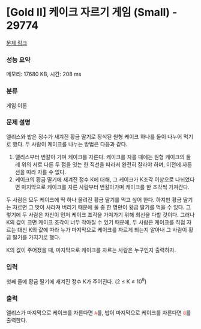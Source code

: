 # [Gold II] 케이크 자르기 게임 (Small) - 29774 

[문제 링크](https://www.acmicpc.net/problem/29774) 

### 성능 요약

메모리: 17680 KB, 시간: 208 ms

### 분류

게임 이론

### 문제 설명

<p>앨리스와 밥은 정수가 새겨진 황금 딸기로 장식된 원형 케이크 하나를 둘이 나누어 먹기로 했다. 두 사람이 케이크를 나누는 방법은 다음과 같다.</p>

<ol>
	<li>앨리스부터 번갈아 가며 케이크를 자른다. 케이크를 자를 때에는 원형 케이크의 둘레 위의 서로 다른 두 점을 잇는 한 직선을 따라서 완전히 잘라야 하며, 이전에 자른 선을 따라 자를 수 없다.</li>
	<li>케이크의 황금 딸기에 새겨진 정수 K에 대해, 그 케이크가 K조각 이상으로 나뉘었다면 마지막으로 케이크를 자른 사람부터 번갈아가며 케이크를 한 조각씩 가져간다.</li>
</ol>

<p>두 사람은 모두 케이크에 딱 하나 올려진 황금 딸기를 먹고 싶어 한다. 하지만 황금 딸기는 자르면 그 맛이 사라져 버리기 때문에 둘 중 한 명만이 황금 딸기를 먹을 수 있다. 그렇기에 두 사람은 자신이 먼저 케이크 조각을 가져가기 위해 최선을 다할 것이다. 그러나 K의 값이 크면 케이크 조각이 너무 작아질 수 있기 때문에, 두 사람은 케이크를 직접 자르는 대신 K의 값에 따라 누가 마지막으로 케이크를 자르게 되는지 알아내 그 사람이 황금 딸기를 가지기로 했다.</p>

<p>K의 값이 주어졌을 때, 마지막으로 케이크를 자르는 사람은 누구인지 출력하자.</p>

### 입력 

 <p>첫째 줄에 황금 딸기에 새겨진 정수 K가 주어진다. (2 ≤ K ≤ 10<sup>9</sup>)</p>

### 출력 

 <p>앨리스가 마지막으로 케이크를 자른다면 <span style="color:#e74c3c;"><code>A</code></span>를, 밥이 마지막으로 케이크를 자른다면 <span style="color:#e74c3c;"><code>B</code></span>를 출력한다.</p>

